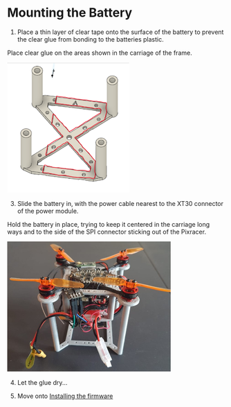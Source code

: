 # Mounting the Battery

1. Place a thin layer of clear tape onto the surface of the battery to prevent the clear glue from bonding to the batteries plastic.

Place clear glue on the areas shown in the carriage of the frame.

<img src="/./Images/Instructions/glue.png" height="300">

3. Slide the battery in, with the power cable nearest to the XT30 connector of the power module.

Hold the battery in place, trying to keep it centered in the carriage long ways and to the side of the SPI connector sticking out of the Pixracer.

<img src="/./Images/Instructions/framef4.jpg" height="300">

4. Let the glue dry...

5. Move onto [Installing the firmware](./ardu.md)
